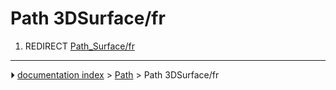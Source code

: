# Path 3DSurface/fr
1.  REDIRECT [Path_Surface/fr](Path_Surface/fr.md)



---
⏵ [documentation index](../README.md) > [Path](Path_Workbench.md) > Path 3DSurface/fr
